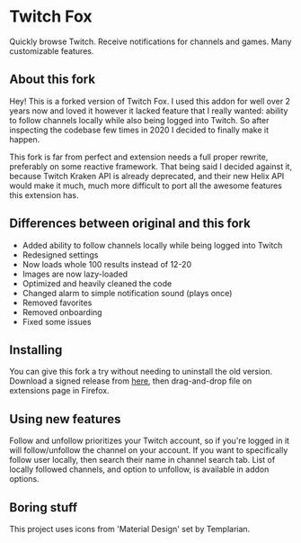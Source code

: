 # Twitch Fox
Quickly browse Twitch. Receive notifications for channels and games. Many customizable features.


## About this fork
Hey! This is a forked version of Twitch Fox. I used this addon for well over 2 years now and loved it however it lacked feature that I really wanted: ability to follow channels locally while also being logged into Twitch. So after inspecting the codebase few times in 2020 I decided to finally make it happen.

This fork is far from perfect and extension needs a full proper rewrite, preferably on some reactive framework. That being said I decided against it, because Twitch Kraken API is already deprecated, and their new Helix API would make it much, much more difficult to port all the awesome features this extension has.


## Differences between original and this fork
- Added ability to follow channels locally while being logged into Twitch
- Redesigned settings
- Now loads whole 100 results instead of 12-20
- Images are now lazy-loaded
- Optimized and heavily cleaned the code
- Changed alarm to simple notification sound (plays once)
- Removed favorites
- Removed onboarding
- Fixed some issues


## Installing
You can give this fork a try without needing to uninstall the old version.  
Download a signed release from [here](https://github.com/kubaska/twitch-fox/releases), then drag-and-drop file on extensions page in Firefox.

## Using new features
Follow and unfollow prioritizes your Twitch account, so if you're logged in it will follow/unfollow the channel on your account. If you want to specifically follow user locally, then search their name in channel search tab. List of locally followed channels, and option to unfollow, is available in addon options.

## Boring stuff
This project uses icons from 'Material Design' set by Templarian.
